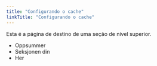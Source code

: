 ```yaml
---
title: "Configurando o cache"
linkTitle: "Configurando o cache"
---
```


Esta é a página de destino de uma seção de nível superior.

* Oppsummer
* Seksjonen din
* Her
